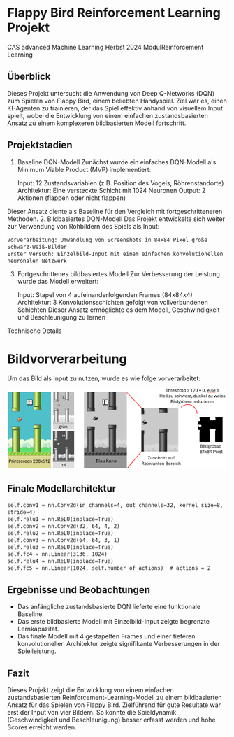 # Flappy Bird Reinforcement Learning Projekt
CAS advanced Machine Learning Herbst 2024
ModulReinforcement Learning

## Überblick
Dieses Projekt untersucht die Anwendung von Deep Q-Networks (DQN) zum Spielen von Flappy Bird, einem beliebten Handyspiel. Ziel war es, einen KI-Agenten zu trainieren, der das Spiel effektiv anhand von visuellem Input spielt, wobei die Entwicklung von einem einfachen zustandsbasierten Ansatz zu einem komplexeren bildbasierten Modell fortschritt.

## Projektstadien
1. Baseline DQN-Modell
Zunächst wurde ein einfaches DQN-Modell als Minimum Viable Product (MVP) implementiert:

    Input: 12 Zustandsvariablen (z.B. Position des Vogels, Röhrenstandorte)
    Architektur: Eine versteckte Schicht mit 1024 Neuronen
    Output: 2 Aktionen (flappen oder nicht flappen)

Dieser Ansatz diente als Baseline für den Vergleich mit fortgeschritteneren Methoden.
2. Bildbasiertes DQN-Modell
Das Projekt entwickelte sich weiter zur Verwendung von Rohbildern des Spiels als Input:

    Vorverarbeitung: Umwandlung von Screenshots in 84x84 Pixel große Schwarz-Weiß-Bilder
    Erster Versuch: Einzelbild-Input mit einem einfachen konvolutionellen neuronalen Netzwerk

3. Fortgeschrittenes bildbasiertes Modell
Zur Verbesserung der Leistung wurde das Modell erweitert:

    Input: Stapel von 4 aufeinanderfolgenden Frames (84x84x4)
    Architektur: 3 Konvolutionsschichten gefolgt von vollverbundenen Schichten
    Dieser Ansatz ermöglichte es dem Modell, Geschwindigkeit und Beschleunigung zu lernen

Technische Details
# Bildvorverarbeitung
Um das Bild als Input zu nutzen, wurde es wie folge vorverarbeitet:

![Bild Vorverarbeitungsschritte](images_for_documentation/image_preprocessing.png)

## Finale Modellarchitektur

    self.conv1 = nn.Conv2d(in_channels=4, out_channels=32, kernel_size=8, stride=4)
    self.relu1 = nn.ReLU(inplace=True)
    self.conv2 = nn.Conv2d(32, 64, 4, 2)
    self.relu2 = nn.ReLU(inplace=True)
    self.conv3 = nn.Conv2d(64, 64, 3, 1)
    self.relu3 = nn.ReLU(inplace=True)
    self.fc4 = nn.Linear(3136, 1024)
    self.relu4 = nn.ReLU(inplace=True)
    self.fc5 = nn.Linear(1024, self.number_of_actions)  # actions = 2

## Ergebnisse und Beobachtungen

- Das anfängliche zustandsbasierte DQN lieferte eine funktionale Baseline.
- Das erste bildbasierte Modell mit Einzelbild-Input zeigte begrenzte Lernkapazität.
- Das finale Modell mit 4 gestapelten Frames und einer tieferen konvolutionellen Architektur zeigte signifikante Verbesserungen in der Spielleistung.


## Fazit
Dieses Projekt zeigt die Entwicklung von einem einfachen zustandsbasierten Reinforcement-Learning-Modell zu einem  bildbasierten Ansatz für das Spielen von Flappy Bird. Zielführend für gute Resultate war erst der Input von vier Bildern. So konnte die Spieldynamik (Geschwindigkeit und Beschleunigung) besser erfasst werden und hohe Scores erreicht werden.